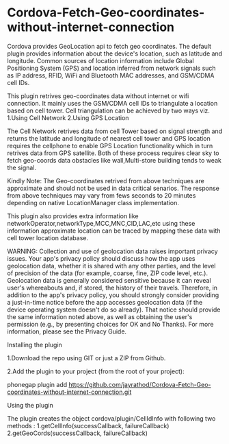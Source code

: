 Cordova-Fetch-Geo-coordinates-without-internet-connection
=========================================================

Cordova provides GeoLocation api to fetch geo coordinates. The default plugin provides information about the device's location, such as latitude and longitude. Common sources of location information include Global Positioning System (GPS) and location inferred from network signals such as IP address, RFID, WiFi and Bluetooth MAC addresses, and GSM/CDMA cell IDs.

This plugin retrives geo-coordinates data without internet or wifi connection. It mainly uses the GSM/CDMA cell IDs
to triangulate a location based on cell tower. Cell triangulation can be achieved by two ways viz.
1.Using Cell Network 
2.Using GPS Location 

The Cell Network retrives data from cell Tower based on signal strength and returns the latitude and longitude of nearest cell tower and GPS location requires the cellphone to enable GPS Location functionality which in turn retrives data from GPS satellite. Both of these process requires clear sky to fetch geo-coords data obstacles like wall,Multi-store building tends to weak the signal.

Kindly Note: The Geo-coordinates retrived from above techniques are approximate and should not be used in data critical senarios. The response from above techniques may vary from fews seconds to 20 minutes depending on native LocationManager class implementation.

This plugin also provides extra information like networkOperator,networkType,MCC,MNC,CID,LAC,etc using these information approximate location can be traced by mapping these data with cell tower location database.

WARNING: Collection and use of geolocation data raises important privacy issues. Your app's privacy policy should discuss how the app uses geolocation data, whether it is shared with any other parties, and the level of precision of the data (for example, coarse, fine, ZIP code level, etc.). Geolocation data is generally considered sensitive because it can reveal user's whereabouts and, if stored, the history of their travels. Therefore, in addition to the app's privacy policy, you should strongly consider providing a just-in-time notice before the app accesses geolocation data (if the device operating system doesn't do so already). That notice should provide the same information noted above, as well as obtaining the user's permission (e.g., by presenting choices for OK and No Thanks). For more information, please see the Privacy Guide.

Installing the plugin

1.Download the repo using GIT or just a ZIP from Github.

2.Add the plugin to your project (from the root of your project):

   phonegap plugin add https://github.com/jayrathod/Cordova-Fetch-Geo-coordinates-without-internet-connection.git

Using the plugin

The plugin creates the object cordova/plugin/CellIdInfo with following two methods :
1.getCellInfo(successCallback, failureCallback)
2.getGeoCords(successCallback, failureCallback)
